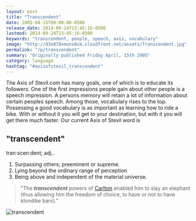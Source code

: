 ```yaml
---
layout: post
title: "Transcendent"
date: 2005-04-15T00:00:00-0500
release_date: 2014-09-24T13:45:16-0500
lastmod: 2014-09-24T13:45:16-0500
keywords: "transcendent, people, speech, axis, vocabulary"
image: "http://d3e878vmunx8cm.cloudfront.net/assets/Transcendent.jpg"
permalink: "/p/transcendent"
summary: "Originally published Friday April, 15th 2005"
category: language
hashtag: "#axisofstevil_transcendent"
---
```


[id_1]: http://d3e878vmunx8cm.cloudfront.net/assets/Transcendent.jpg "transcendent"
The Axis of Stevil.com has many goals, one of which is to educate its followers. One of the first impressions people gain about other people is a speech impression. A persons memory will retain a lot of information about certain peoples speech. Among those, vocabulary rises to the top. Possessing a good vocabulary is as important as learning how to ride a bike. With or without it you will get to your destination, but with it you will get there much faster. Our current Axis of Stevil word is

## "transcendent" ##

tran·scen·dent; adj..

1. Surpassing others; preeminent or supreme.
2. Lying beyond the ordinary range of perception
3. Being above and independent of the material universe.
 
> "The ***transcendent*** powers of [Carlton](/carltoncurrent.htm "Carlton") enabled him to slay an elephant (thus allowing him the freedom of choice, to have or not to have klondike bars)."

![transcendent][id_1]
